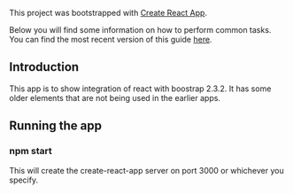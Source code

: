 This project was bootstrapped with [Create React App](https://github.com/facebookincubator/create-react-app).

Below you will find some information on how to perform common tasks.<br>
You can find the most recent version of this guide [here](https://github.com/facebookincubator/create-react-app/blob/master/packages/react-scripts/template/README.md).

## Introduction

This app is to show integration of react with boostrap 2.3.2. It has some older elements that are not being used in the earlier apps.

## Running the app

### npm start

This will create the create-react-app server on port 3000 or whichever you specify.